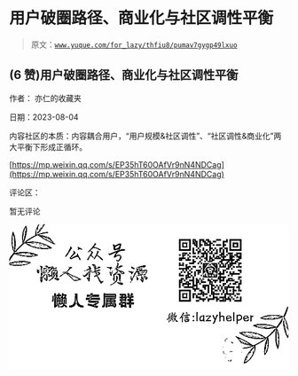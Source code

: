 # 用户破圈路径、商业化与社区调性平衡

> 原文：[`www.yuque.com/for_lazy/thfiu8/pumav7gygp49lxuo`](https://www.yuque.com/for_lazy/thfiu8/pumav7gygp49lxuo)



## (6 赞)用户破圈路径、商业化与社区调性平衡 

作者： 亦仁的收藏夹 

日期：2023-08-04 

内容社区的本质：内容耦合用户，“用户规模&社区调性”、“社区调性&商业化”两大平衡下形成正循环。 

[https://mp.weixin.qq.com/s/EP35hT60OAfVr9nN4NDCag](https://mp.weixin.qq.com/s/EP35hT60OAfVr9nN4NDCag) 

评论区： 

暂无评论 

![](img/894d30a529e7c37bcd3392323c99941c.png)  